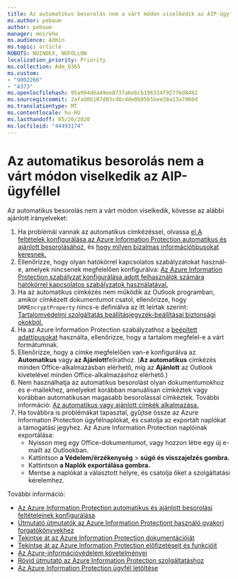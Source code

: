```yaml
---
title: Az automatikus besorolás nem a várt módon viselkedik az AIP-ügyféllel
ms.author: pebaum
author: pebaum
manager: mnirkhe
ms.audience: Admin
ms.topic: article
ROBOTS: NOINDEX, NOFOLLOW
localization_priority: Priority
ms.collection: Adm_O365
ms.custom:
- "9002266"
- "4373"
ms.openlocfilehash: 95a994d6a49ee8737a6ebcb196314f92776d8482
ms.sourcegitcommit: 2afad0b107d03cd8c4de0b85b5bee38a13a7960d
ms.translationtype: MT
ms.contentlocale: hu-HU
ms.lasthandoff: 05/26/2020
ms.locfileid: "44493174"
---
```

# <a name="automatic-classification-not-behaving-as-expected-with-the-aip-client"></a>Az automatikus besorolás nem a várt módon viselkedik az AIP-ügyféllel

Az automatikus besorolás nem a várt módon viselkedik, kövesse az alábbi ajánlott irányelveket:

1. Ha problémái vannak az automatikus címkézéssel, olvassa [el A feltételek konfigurálása az Azure Information Protection automatikus és ajánlott besorolásához,](https://docs.microsoft.com/azure/information-protection/configure-policy-classification) és [hogy milyen bizalmas információtípusokat keresnek.](https://docs.microsoft.com/office365/securitycompliance/what-the-sensitive-information-types-look-for)
2. Ellenőrizze, hogy olyan hatókörrel kapcsolatos szabályzatokat használ-e, amelyek nincsenek megfelelően konfigurálva: [Az Azure Information Protection szabályzat konfigurálása adott felhasználók számára hatókörrel kapcsolatos szabályzatok használatával.](https://docs.microsoft.com/azure/information-protection/configure-policy-scope)
3. Ha az automatikus címkézés nem működik az Outlook programban, amikor címkézett dokumentumot csatol, ellenőrizze, hogy `DRMEncryptProperty` nincs-e definiálva az itt leírtak szerint: [Tartalomvédelmi szolgáltatás beállításjegyzék-beállításai biztonsági okokból.](https://docs.microsoft.com/deployoffice/security/protect-sensitive-messages-and-documents-by-using-irm-in-office#office-2016-irm-registry-key-options)
4. Ha az Azure Information Protection szabályzathoz a [beépített adattípusokat](https://support.office.com/article/What-the-sensitive-information-types-look-for-fd505979-76be-4d9f-b459-abef3fc9e86b) használta, ellenőrizze, hogy a tartalom megfelel-e a várt formátumnak.
5. Ellenőrizze, hogy a címke megfelelően van-e konfigurálva az **Automatikus** vagy **az Ajánlott**felirathoz. (**Az automatikus** címkézés minden Office-alkalmazásban elérhető, míg az **Ajánlott** az Outlook kivételével minden Office-alkalmazáshoz elérhető.)
6. Nem használhatja az automatikus besorolást olyan dokumentumokhoz és e-mailekhez, amelyeket korábban manuálisan címkéztek vagy korábban automatikusan magasabb besorolással címkéztek.  További információ: [Az automatikus vagy ajánlott címkék alkalmazása.](https://docs.microsoft.com/azure/information-protection/configure-policy-classification#how-automatic-or-recommended-labels-are-applied)
7. Ha továbbra is problémákat tapasztal, gyűjtse össze az Azure Information Protection ügyfélnaplókat, és csatolja az exportált naplókat a támogatási jegyhez. Az Azure Information Protection naplóinak exportálása:
    - Nyisson meg egy Office-dokumentumot, vagy hozzon létre egy új e-mailt az Outlookban.
    - Kattintson **a Védelem/érzékenység**  >  **súgó és visszajelzés gombra.**
    - Kattintson **a Naplók exportálása gombra.**
    - Mentse a naplókat a választott helyre, és csatolja őket a szolgáltatási kérelemhez.

További információ:

- [Az Azure Information Protection automatikus és ajánlott besorolási feltételeinek konfigurálása](https://docs.microsoft.com/azure/information-protection/configure-policy-classification)
- [Útmutató útmutatók az Azure Information Protectiont használó gyakori forgatókönyvekhez](https://docs.microsoft.com/azure/information-protection/how-to-guides)
- [Tekintse át az Azure Information Protection dokumentációját](https://docs.microsoft.com/azure/information-protection/what-is-information-protection)
- [Tekintse át az Azure Information Protection előfizetéseit és funkcióit](https://azure.microsoft.com/pricing/details/information-protection)
- [Az Azure-információvédelem követelményei](https://docs.microsoft.com/azure/information-protection/get-started/requirements)
- [Rövid útmutató az Azure Information Protection szolgáltatáshoz](https://docs.microsoft.com/azure/information-protection/get-started/infoprotect-quick-start-tutorial)
- [Az Azure Information Protection ügyfél letöltése](https://www.microsoft.com/download/details.aspx?id=53018)
